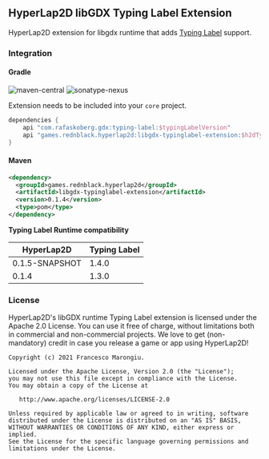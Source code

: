 ## HyperLap2D libGDX Typing Label Extension

HyperLap2D extension for libgdx runtime that adds [Typing Label](https://github.com/rafaskb/typing-label) support.

### Integration

#### Gradle
![maven-central](https://img.shields.io/maven-central/v/games.rednblack.hyperlap2d/libgdx-typinglabel-extension?color=blue&label=release)
![sonatype-nexus](https://img.shields.io/nexus/s/games.rednblack.hyperlap2d/libgdx-typinglabel-extension?label=sanapshot&server=https%3A%2F%2Foss.sonatype.org)

Extension needs to be included into your `core` project.
```groovy
dependencies {
    api "com.rafaskoberg.gdx:typing-label:$typingLabelVersion"
    api "games.rednblack.hyperlap2d:libgdx-typinglabel-extension:$h2dTypingLabelExtension"
}
```

#### Maven
```xml
<dependency>
  <groupId>games.rednblack.hyperlap2d</groupId>
  <artifactId>libgdx-typinglabel-extension</artifactId>
  <version>0.1.4</version>
  <type>pom</type>
</dependency>
```

**Typing Label Runtime compatibility**

| HyperLap2D     | Typing Label |
|----------------|--------------|
| 0.1.5-SNAPSHOT | 1.4.0        |
| 0.1.4          | 1.3.0        |

### License
HyperLap2D's libGDX runtime Typing Label extension is licensed under the Apache 2.0 License. You can use it free of charge, without limitations both in commercial and non-commercial projects. We love to get (non-mandatory) credit in case you release a game or app using HyperLap2D!

```
Copyright (c) 2021 Francesco Marongiu.

Licensed under the Apache License, Version 2.0 (the "License");
you may not use this file except in compliance with the License.
You may obtain a copy of the License at

   http://www.apache.org/licenses/LICENSE-2.0

Unless required by applicable law or agreed to in writing, software
distributed under the License is distributed on an "AS IS" BASIS,
WITHOUT WARRANTIES OR CONDITIONS OF ANY KIND, either express or implied.
See the License for the specific language governing permissions and
limitations under the License.